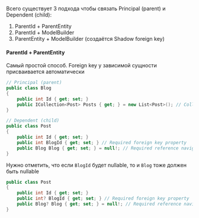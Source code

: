 Всего существует 3 подхода чтобы связать Principal (parent) и Dependent (child):
1. ParentId + ParentEntity
2. ParentId + ModelBuilder
3. ParentEntity + ModelBuilder (создаётся Shadow foreign key)

#### ParentId + ParentEntity
Самый простой способ. Foreign key у зависимой сущности присваивается автоматически

```csharp
// Principal (parent)
public class Blog
{
    public int Id { get; set; }
    public ICollection<Post> Posts { get; } = new List<Post>(); // Collection navigation containing dependents
}

// Dependent (child)
public class Post
{
    public int Id { get; set; }
    public int BlogId { get; set; } // Required foreign key property
    public Blog Blog { get; set; } = null!; // Required reference navigation to principal
}
```

Нужно отметить, что если `BlogId` будет nullable, то и `Blog` тоже должен быть nullable
```csharp
public class Post
{
    public int Id { get; set; }
    public int? BlogId { get; set; } // Required foreign key property
    public Blog? Blog { get; set; } = null!; // Required reference navigation to principal
}
```